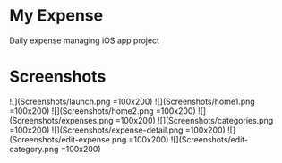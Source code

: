 # My Expense

Daily expense managing iOS app project

# Screenshots

![](Screenshots/launch.png =100x200)
![](Screenshots/home1.png =100x200)
![](Screenshots/home2.png =100x200)
![](Screenshots/expenses.png =100x200)
![](Screenshots/categories.png =100x200)
![](Screenshots/expense-detail.png =100x200)
![](Screenshots/edit-expense.png =100x200)
![](Screenshots/edit-category.png =100x200)